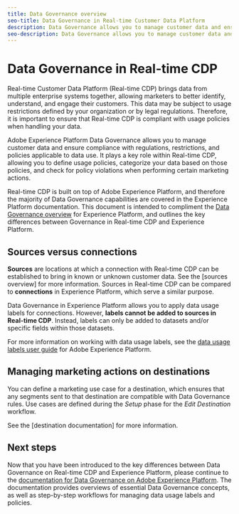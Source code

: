 ```yaml
---
title: Data Governance overview
seo-title: Data Governance in Real-time Customer Data Platform
description: Data Governance allows you to manage customer data and ensure compliance with regulations, restrictions, and policies applicable to data use. 
seo-description: Data Governance allows you to manage customer data and ensure compliance with regulations, restrictions, and policies applicable to data use. 
---
```


# Data Governance in Real-time CDP

Real-time Customer Data Platform (Real-time CDP) brings data from multiple enterprise systems together, allowing marketers to better identify, understand, and engage their customers. This data may be subject to usage restrictions defined by your organization or by legal regulations. Therefore, it is important to ensure that Real-time CDP is compliant with usage policies when handling your data.

Adobe Experience Platform Data Governance allows you to manage customer data and ensure compliance with regulations, restrictions, and policies applicable to data use. It plays a key role within Real-time CDP, allowing you to define usage policies, categorize your data based on those policies, and check for policy violations when performing certain marketing actions.

Real-time CDP is built on top of Adobe Experience Platform, and therefore the majority of Data Governance capabilities are covered in the Experience Platform documentation. This document is intended to compliment the [Data Governance overview](https://www.adobe.io/apis/experienceplatform/home/dule/duleservices.html#!api-specification/markdown/narrative/technical_overview/data_governance/dule_overview.md) for Experience Platform, and outlines the key differences between Governance in Real-time CDP and Experience Platform.

## Sources versus connections

**Sources** are locations at which a connection with Real-time CDP  can be established to bring in known or unknown customer data. See the [sources overview] for more information. Sources in Real-time CDP can be compared to **connections** in Experience Platform, which serve a similar purpose.

Data Governance in Experience Platform allows you to apply data usage labels for connections. However, **labels cannot be added to sources in Real-time CDP**. Instead, labels can only be added to datasets and/or specific fields within those datasets.

For more information on working with data usage labels, see the [data usage labels user guide](https://www.adobe.io/apis/experienceplatform/home/dule/duleservices.html#!api-specification/markdown/narrative/tutorials/dule/dule_working_with_labels.md) for Adobe Experience Platform.

## Managing marketing actions on destinations

You can define a marketing use case for a destination, which ensures that any segments sent to that destination are compatible with Data Governance rules. Use cases are defined during the _Setup_ phase for the _Edit Destination_ workflow.

See the [destination documentation] for more information.

## Next steps

Now that you have been introduced to the key differences between Data Governance on Real-time CDP and Experience Platform, please continue to the [documentation for Data Governance on Adobe Experience Platform](https://www.adobe.io/apis/experienceplatform/home/dule/duleservices.html). The documentation provides overviews of essential Data Governance concepts, as well as step-by-step workflows for managing data usage labels and policies.